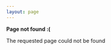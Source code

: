 ```yaml
--- 
layout: page 
---
```


<p>
    <strong>Page not found :(</strong>
</p>
<p>The requested page could not be found</p>